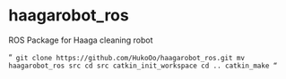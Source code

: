 # haagarobot_ros
ROS Package for Haaga cleaning robot

“`
git clone https://github.com/HukoOo/haagarobot_ros.git
mv haagarobot_ros src
cd src
catkin_init_workspace
cd ..
catkin_make
“`
